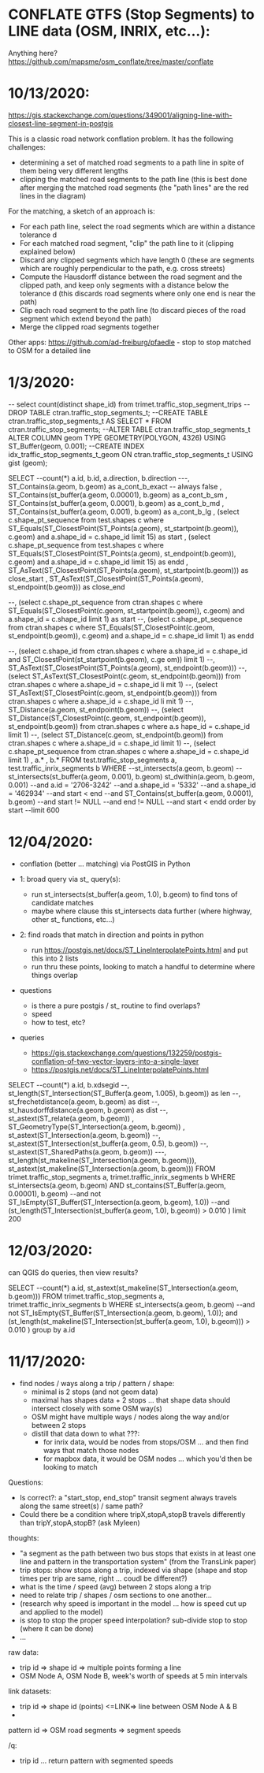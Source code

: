 CONFLATE GTFS (Stop Segments) to LINE data (OSM, INRIX, etc...):
================================================================

Anything here?  https://github.com/mapsme/osm_conflate/tree/master/conflate

10/13/2020:
===========

https://gis.stackexchange.com/questions/349001/aligning-line-with-closest-line-segment-in-postgis

This is a classic road network conflation problem. It has the following challenges:
- determining a set of matched road segments to a path line in spite of them being very different lengths
- clipping the matched road segments to the path line (this is best done after merging the matched road segments (the "path lines" are the red lines in the diagram)

For the matching, a sketch of an approach is:
- For each path line, select the road segments which are within a distance tolerance d
- For each matched road segment, "clip" the path line to it (clipping explained below)
- Discard any clipped segments which have length 0 (these are segments which are roughly perpendicular to the path, e.g. cross streets)
- Compute the Hausdorff distance between the road segment and the clipped path, and keep only segments with a distance below the tolerance d (this discards road segments where only one end is near the path)
- Clip each road segment to the path line (to discard pieces of the road segment which extend beyond the path)
- Merge the clipped road segments together

Other apps:
https://github.com/ad-freiburg/pfaedle - stop to stop matched to OSM for a detailed line

1/3/2020:
===========
-- select count(distinct shape_id) from trimet.traffic_stop_segment_trips
--DROP TABLE ctran.traffic_stop_segments_t;
--CREATE TABLE ctran.traffic_stop_segments_t AS SELECT * FROM ctran.traffic_stop_segments;
--ALTER TABLE ctran.traffic_stop_segments_t ALTER COLUMN geom TYPE GEOMETRY(POLYGON, 4326) USING ST_Buffer(geom, 0.001);
--CREATE INDEX idx_traffic_stop_segments_t_geom ON ctran.traffic_stop_segments_t USING gist (geom);

SELECT --count(*)
a.id, b.id, a.direction, b.direction
---, ST_Contains(a.geom, b.geom) as a_cont_b_exact -- always false
, ST_Contains(st_buffer(a.geom, 0.00001), b.geom) as a_cont_b_sm
, ST_Contains(st_buffer(a.geom, 0.0001), b.geom) as a_cont_b_md
, ST_Contains(st_buffer(a.geom, 0.001), b.geom) as a_cont_b_lg
, (select c.shape_pt_sequence from test.shapes c where ST_Equals(ST_ClosestPoint(ST_Points(a.geom), st_startpoint(b.geom)), c.geom) and a.shape_id = c.shape_id limit 15) as start 
, (select c.shape_pt_sequence from test.shapes c where ST_Equals(ST_ClosestPoint(ST_Points(a.geom), st_endpoint(b.geom)), c.geom) and a.shape_id = c.shape_id limit 15) as endd
, ST_AsText(ST_ClosestPoint(ST_Points(a.geom), st_startpoint(b.geom))) as close_start
, ST_AsText(ST_ClosestPoint(ST_Points(a.geom), st_endpoint(b.geom))) as close_end

--, (select c.shape_pt_sequence from ctran.shapes c where ST_Equals(ST_ClosestPoint(c.geom, st_startpoint(b.geom)), c.geom) and a.shape_id = c.shape_id limit 1) as start 
--, (select c.shape_pt_sequence from ctran.shapes c where ST_Equals(ST_ClosestPoint(c.geom, st_endpoint(b.geom)), c.geom) and a.shape_id = c.shape_id limit 1) as endd

--, (select c.shape_id from ctran.shapes c where a.shape_id = c.shape_id and ST_ClosestPoint(st_startpoint(b.geom), c.ge
om)) limit 1)
--, ST_AsText(ST_ClosestPoint(ST_Points(a.geom), st_endpoint(b.geom)))
--, (select ST_AsText(ST_ClosestPoint(c.geom, st_endpoint(b.geom))) from ctran.shapes c where a.shape_id = c.shape_id li
mit 1)
--, (select ST_AsText(ST_ClosestPoint(c.geom, st_endpoint(b.geom))) from ctran.shapes c where a.shape_id = c.shape_id li
mit 1)
--, ST_Distance(a.geom, st_endpoint(b.geom))
--, (select ST_Distance(ST_ClosestPoint(c.geom, st_endpoint(b.geom)), st_endpoint(b.geom)) from ctran.shapes c where a.s
hape_id = c.shape_id limit 1)
--, (select ST_Distance(c.geom, st_endpoint(b.geom)) from ctran.shapes c where a.shape_id = c.shape_id limit 1)
--, (select c.shape_pt_sequence from ctran.shapes c where a.shape_id = c.shape_id limit 1)
, a.*
, b.*
FROM test.traffic_stop_segments a, test.traffic_inrix_segments b
WHERE 
--st_intersects(a.geom, b.geom)
--st_intersects(st_buffer(a.geom, 0.001), b.geom)
st_dwithin(a.geom, b.geom, 0.001)
--and a.id = '2706-3242'
--and a.shape_id = '5332'
--and a.shape_id = '462934'
--and start < end
--and ST_Contains(st_buffer(a.geom, 0.0001), b.geom)
--and start != NULL
--and end != NULL
--and start < endd
order by start
--limit 600



12/04/2020:
===========
 - conflation (better ... matching) via PostGIS in Python
  - 1: broad query via st_ query(s):
    - run st_intersects(st_buffer(a.geom, 1.0), b.geom) to find tons of candidate matches 
    - maybe where clause this st_intersects data further (where highway, other st_ functions, etc...)
  - 2: find roads that match in direction and points in python
    - run https://postgis.net/docs/ST_LineInterpolatePoints.html and put this into 2 lists
    - run thru these points, looking to match a handful to determine where things overlap

  - questions
    - is there a pure postgis / st_ routine to find overlaps?
    - speed
    - how to test, etc?

  - queries
    - https://gis.stackexchange.com/questions/132259/postgis-conflation-of-two-vector-layers-into-a-single-layer
    - https://postgis.net/docs/ST_LineInterpolatePoints.html

SELECT --count(*)
a.id, b.xdsegid
--, st_length(ST_Intersection(ST_Buffer(a.geom, 1.005), b.geom)) as len
--, st_frechetdistance(a.geom, b.geom) as dist
--, st_hausdorffdistance(a.geom, b.geom) as dist
--, st_astext(ST_relate(a.geom, b.geom))
, ST_GeometryType(ST_Intersection(a.geom, b.geom))
, st_astext(ST_Intersection(a.geom, b.geom)) 
--, st_astext(ST_Intersection(st_buffer(a.geom, 0.5), b.geom)) 
--, st_astext(ST_SharedPaths(a.geom, b.geom))
---, st_length(st_makeline(ST_Intersection(a.geom, b.geom))), st_astext(st_makeline(ST_Intersection(a.geom, b.geom)))
FROM trimet.traffic_stop_segments a, trimet.traffic_inrix_segments b 
WHERE st_intersects(a.geom, b.geom) 
AND   st_contains(ST_Buffer(a.geom, 0.00001), b.geom)
--and not ST_IsEmpty(ST_Buffer(ST_Intersection(a.geom, b.geom), 1.0))
--and (st_length(ST_Intersection(st_buffer(a.geom, 1.0), b.geom)) > 0.010 )
limit 200


12/03/2020:
===========
can QGIS do queries, then view results? 

SELECT --count(*)
a.id, st_astext(st_makeline(ST_Intersection(a.geom, b.geom)))
FROM trimet.traffic_stop_segments a, trimet.traffic_inrix_segments b
WHERE st_intersects(a.geom, b.geom)
--and not ST_IsEmpty(ST_Buffer(ST_Intersection(a.geom, b.geom), 1.0));
and (st_length(st_makeline(ST_Intersection(st_buffer(a.geom, 1.0), b.geom))) > 0.010 )
group by a.id



11/17/2020:
===========
 - find nodes / ways along a trip / pattern / shape:
   - minimal is 2 stops (and not geom data)
   - maximal has shapes data + 2 stops ... that shape data should intersect closely with some OSM way(s)
   - OSM might have multiple ways / nodes along the way and/or between 2 stops
   - distill that data down to what ???:
     - for inrix data, would be nodes from stops/OSM ... and then find ways that match those nodes
     - for mapbox data, it would be OSM nodes ... which you'd then be looking to match

 Questions:
  - Is correct?: a "start_stop, end_stop" transit segment always travels along the same street(s) / same path?
  - Could there be a condition where tripX,stopA,stopB travels differently than tripY,stopA,stopB?  (ask Myleen)


thoughts:
 - "a segment as the path between two bus stops that exists in at least one line and pattern in the transportation system" (from the TransLink paper)
 - trip stops: show stops along a trip, indexed via shape (shape and stop times per trip are same, right ... coudl be different?)
 - what is the time / speed (avg) between 2 stops along a trip
 - need to relate trip / shapes / osm sections to one another...
 - (research why speed is important in the model ... how is speed cut up and applied to the model)
 - is stop to stop the proper speed interpolation?  sub-divide stop to stop (where it can be done)
 - ...


raw data:
 - trip id => shape id => multiple points forming a line
 - OSM Node A, OSM Node B, week's worth of speeds at 5 min intervals
 
link datasets:
 - trip id => shape id (points) <=LINK=> line between OSM Node A & B
 - 
  
pattern id => OSM road segments => segment speeds

/q: 
 - trip id ... return pattern with segmented speeds
